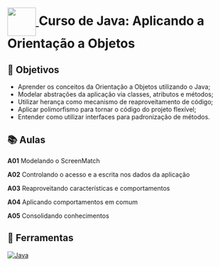 <h1>
    <a href="https://cursos.alura.com.br/course/java-criando-primeira-aplicacao">
     <img align="center" width="64px" src="https://www.alura.com.br/assets/api/cursos/java-aplicando-orientacao-objetos.svg">
    </a>
    <span>
        Curso de Java: Aplicando a Orientação a Objetos
    </span>
</h1>

## 🎯 Objetivos

- Aprender os conceitos da Orientação a Objetos utilizando o Java;
- Modelar abstrações da aplicação via classes, atributos e métodos;
- Utilizar herança como mecanismo de reaproveitamento de código;
- Aplicar polimorfismo para tornar o código do projeto flexível;
- Entender como utilizar interfaces para padronização de métodos.

## 📚 Aulas

**A01** Modelando o ScreenMatch

**A02** Controlando o acesso e a escrita nos dados da aplicação

**A03** Reaproveitando características e comportamentos

**A04** Aplicando comportamentos em comum

**A05** Consolidando conhecimentos

## 🔧 Ferramentas

[![Java](https://img.shields.io/badge/java-%23ED8B00.svg?style=for-the-badge&logo=openjdk&logoColor=white)](https://docs.oracle.com/en/java/)